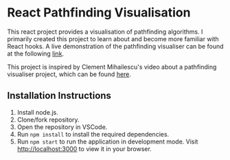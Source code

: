 # React Pathfinding Visualisation

This react project provides a visualisation of pathfinding algorithms. I primarily created this project to learn about and become more familiar with React hooks. A live demonstration of the pathfinding visualiser can be found at the following [link](https://brandonho.github.io/PathfindingVisualisation/).

This project is inspired by Clement Mihailescu's video about a pathfinding visualiser project, which can be found [here](https://youtu.be/n4t_-NjY_Sg).

## Installation Instructions

1. Install node.js.
2. Clone/fork repository.
3. Open the repository in VSCode.
4. Run ```npm install``` to install the required dependencies.
5. Run ```npm start``` to run the application in development mode. Visit [http://localhost:3000](http://localhost:3000) to view it in your browser.